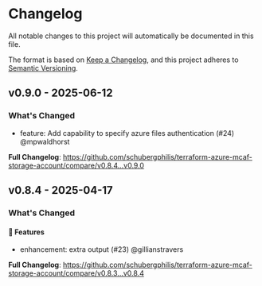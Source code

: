 # Changelog

All notable changes to this project will automatically be documented in this file.

The format is based on [Keep a Changelog](https://keepachangelog.com/en/1.0.0/), and this project adheres to [Semantic Versioning](https://semver.org/spec/v2.0.0.html).

## v0.9.0 - 2025-06-12

### What's Changed

* feature: Add capability to specify azure files authentication (#24) @mpwaldhorst

**Full Changelog**: https://github.com/schubergphilis/terraform-azure-mcaf-storage-account/compare/v0.8.4...v0.9.0

## v0.8.4 - 2025-04-17

### What's Changed

#### 🚀 Features

* enhancement: extra output (#23) @gillianstravers

**Full Changelog**: https://github.com/schubergphilis/terraform-azure-mcaf-storage-account/compare/v0.8.3...v0.8.4
